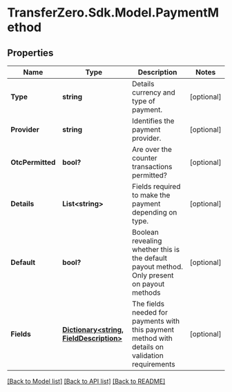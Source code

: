 
# TransferZero.Sdk.Model.PaymentMethod

## Properties

Name | Type | Description | Notes
------------ | ------------- | ------------- | -------------
**Type** | **string** | Details currency and type of payment. | [optional] 
**Provider** | **string** | Identifies the payment provider. | [optional] 
**OtcPermitted** | **bool?** | Are over the counter transactions permitted? | [optional] 
**Details** | **List&lt;string&gt;** | Fields required to make the payment depending on type. | [optional] 
**Default** | **bool?** | Boolean revealing whether this is the default payout method. Only present on payout methods | [optional] 
**Fields** | [**Dictionary&lt;string, FieldDescription&gt;**](FieldDescription.md) | The fields needed for payments with this payment method with details on validation requirements | [optional] 

[[Back to Model list]](../README.md#documentation-for-models)
[[Back to API list]](../README.md#documentation-for-api-endpoints)
[[Back to README]](../README.md)

